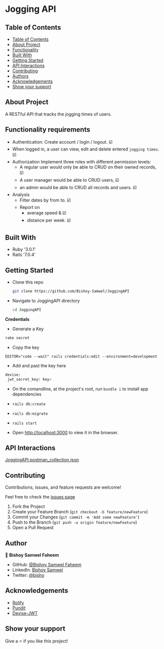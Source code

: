 # Jogging API

## Table of Contents

- [Table of Contents](#table-of-contents)
- [About Project](#about-project)
- [Functionality](#Functionality-requirements)
- [Built With](#built-with)
- [Getting Started](#getting-started)
- [API Interactions](#api-interactions)
- [Contributing](#contributing)
- [Authors](#authors)
- [Acknowledgements](#acknowledgements)
- [Show your support](#show-your-support)

## About Project

A RESTful API that tracks the jogging times of users.

## Functionality requirements

- Authentication: Create account / login / logout. ☑️
- When logged in, a user can view, edit and delete entered `jogging times`. ☑️
- Authorization Implement three roles with different permission levels:
  - A regular user would only be able to CRUD on their owned records, ☑️
  - A user manager would be able to CRUD users, ☑️
  - an admin would be able to CRUD all records and users. ☑️
- Analysis
  - Filter dates by from to. ☑️
  - Report on
    - average speed & ☑️
    - distance per week. ☑️

## Built With

- Ruby '3.0.1'
- Rails '7.0.4'

## Getting Started

- Clone this repo

  ```bash
  git clone https://github.com/Bishoy-Samwel/JoggingAPI
  ```

- Navigate to JoggingAPI directory

  ```bash
  cd JoggingAPI
  ```

**Credentials**

- Generate a Key

```bash
rake secret
```

- Copy the key

```bash<
EDITOR="code --wait" rails credentials:edit --environment=development
```

- Add and past the key here

```bash
devise:
 jwt_secret_key: key>
```

- On the comandline, at the project's root, run `bundle i` to install app dependencies
- `rails db:create`
- `rails db:migrate`
- `rails start`

- Open [http://localhost:3000](http://localhost:3000) to view it in the browser.

## API Interactions

[JoggingAPI.postman_collection.json](JoggingAPI.postman_collection.json)

## Contributing

Contributions, issues, and feature requests are welcome!

Feel free to check the [issues page](https://github.com/Bishoy-Samwel/JoggingAPI/issues)

1. Fork the Project
2. Create your Feature Branch (`git checkout -b feature/newFeature`)
3. Commit your Changes (`git commit -m 'Add some newFeature'`)
4. Push to the Branch (`git push -u origin feature/newFeature`)
5. Open a Pull Request

## Author

👤 **Bishoy Samwel Faheem**

- GitHub: [@Bishoy Samwel Faheem](https://github.com/Bishoy-Samwel)
- LinkedIn: [Bishoy Samwel](https://www.linkedin.com/in/bishoy-samwuel-ss/)
- Twitter: [@bisho](https://twitter.com/BishoFaheem15)

## Acknowledgements

- [Rolify](https://github.com/RolifyCommunity/rolify)
- [Pundit](https://github.com/varvet/pundit)
- [Devise-JWT](https://github.com/waiting-for-dev/devise-jwt)

## Show your support

Give a ⭐️ if you like this project!

